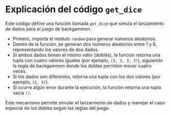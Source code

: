 # Explicación del código `get_dice`

Este código define una función llamada `get_dice` que simula el lanzamiento de dados para el juego de backgammon.

- Primero, importa el módulo `random` para generar números aleatorios.
- Dentro de la función, se generan dos números aleatorios entre 1 y 6, representando los valores de dos dados.
- Si ambos dados tienen el mismo valor (dobles), la función retorna una tupla con cuatro valores iguales (por ejemplo, `(3, 3, 3, 3)`), siguiendo la regla de backgammon donde los dobles permiten mover cuatro veces.
- Si los dados son diferentes, retorna una tupla con los dos valores (por ejemplo, `(2, 5)`).
- Si ocurre algún error durante la ejecución, la función retorna una tupla vacía `()`.

Este mecanismo permite simular el lanzamiento de dados y manejar el caso especial de los dobles según las reglas del juego.
